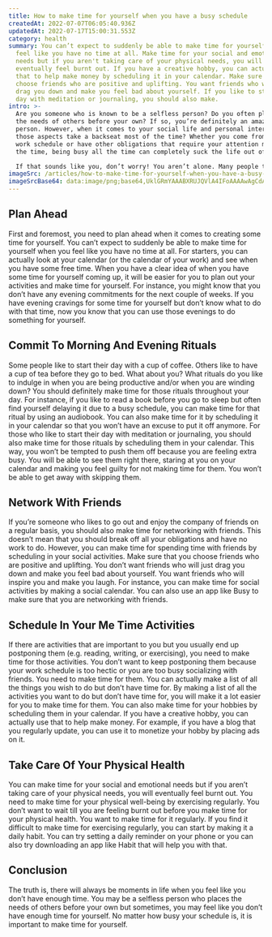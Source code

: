 ```yaml
---
title: How to make time for yourself when you have a busy schedule
createdAt: 2022-07-07T06:05:40.936Z
updatedAt: 2022-07-17T15:00:31.553Z
category: health
summary: You can’t expect to suddenly be able to make time for yourself when you
  feel like you have no time at all. Make time for your social and emotional
  needs but if you aren't taking care of your physical needs, you will
  eventually feel burnt out. If you have a creative hobby, you can actually use
  that to help make money by scheduling it in your calendar. Make sure that you
  choose friends who are positive and uplifting. You want friends who will just
  drag you down and make you feel bad about yourself. If you like to start their
  day with meditation or journaling, you should also make.
intro: >-
  Are you someone who is known to be a selfless person? Do you often place
  the needs of others before your own? If so, you’re definitely an amazing
  person. However, when it comes to your social life and personal interests, do
  those aspects take a backseat most of the time? Whether you come from a hectic
  work schedule or have other obligations that require your attention most of
  the time, being busy all the time can completely suck the life out of you. 

  If that sounds like you, don’t worry! You aren’t alone. Many people today find it difficult to carve out some time for themselves. Thankfully, it is possible to balance a busy schedule and make time for yourself. Here are some helpful suggestions on how you can make time for yourself even when you feel like there isn’t any left in the world.
imageSrc: /articles/how-to-make-time-for-yourself-when-you-have-a-busy-schedule.png
imageSrcBase64: data:image/png;base64,UklGRmYAAABXRUJQVlA4IFoAAAAwAgCdASoKAAoAAUAmJbACdLoAAwkPp5MAAAD+9Of5nu6bGAOi+AVU5b+7chtIV/OS6GbXL1itVZ/53xjKtKm/40tufobuyn91P/5NMwOs19lfFRtQgMyjAAA=
---
```


## Plan Ahead

First and foremost, you need to plan ahead when it comes to creating some time for yourself. You can’t expect to suddenly be able to make time for yourself when you feel like you have no time at all.
For starters, you can actually look at your calendar (or the calendar of your work) and see when you have some free time. When you have a clear idea of when you have some time for yourself coming up, it will be easier for you to plan out your activities and make time for yourself.
For instance, you might know that you don’t have any evening commitments for the next couple of weeks. If you have evening cravings for some time for yourself but don’t know what to do with that time, now you know that you can use those evenings to do something for yourself.

## Commit To Morning And Evening Rituals

Some people like to start their day with a cup of coffee. Others like to have a cup of tea before they go to bed. What about you? What rituals do you like to indulge in when you are being productive and/or when you are winding down? You should definitely make time for those rituals throughout your day.
For instance, if you like to read a book before you go to sleep but often find yourself delaying it due to a busy schedule, you can make time for that ritual by using an audiobook. You can also make time for it by scheduling it in your calendar so that you won’t have an excuse to put it off anymore.
For those who like to start their day with meditation or journaling, you should also make time for those rituals by scheduling them in your calendar. This way, you won’t be tempted to push them off because you are feeling extra busy. You will be able to see them right there, staring at you on your calendar and making you feel guilty for not making time for them. You won’t be able to get away with skipping them.

## Network With Friends

If you’re someone who likes to go out and enjoy the company of friends on a regular basis, you should also make time for networking with friends. This doesn’t mean that you should break off all your obligations and have no work to do. However, you can make time for spending time with friends by scheduling in your social activities.
Make sure that you choose friends who are positive and uplifting. You don’t want friends who will just drag you down and make you feel bad about yourself. You want friends who will inspire you and make you laugh.
For instance, you can make time for social activities by making a social calendar. You can also use an app like Busy to make sure that you are networking with friends.

## Schedule In Your Me Time Activities

If there are activities that are important to you but you usually end up postponing them (e.g. reading, writing, or exercising), you need to make time for those activities. You don’t want to keep postponing them because your work schedule is too hectic or you are too busy socializing with friends. You need to make time for them.
You can actually make a list of all the things you wish to do but don’t have time for. By making a list of all the activities you want to do but don’t have time for, you will make it a lot easier for you to make time for them.
You can also make time for your hobbies by scheduling them in your calendar. If you have a creative hobby, you can actually use that to help make money. For example, if you have a blog that you regularly update, you can use it to monetize your hobby by placing ads on it.

## Take Care Of Your Physical Health

You can make time for your social and emotional needs but if you aren’t taking care of your physical needs, you will eventually feel burnt out. You need to make time for your physical well-being by exercising regularly.
You don’t want to wait till you are feeling burnt out before you make time for your physical health. You want to make time for it regularly.
If you find it difficult to make time for exercising regularly, you can start by making it a daily habit. You can try setting a daily reminder on your phone or you can also try downloading an app like Habit that will help you with that.

## Conclusion

The truth is, there will always be moments in life when you feel like you don’t have enough time. You may be a selfless person who places the needs of others before your own but sometimes, you may feel like you don’t have enough time for yourself. No matter how busy your schedule is, it is important to make time for yourself.
